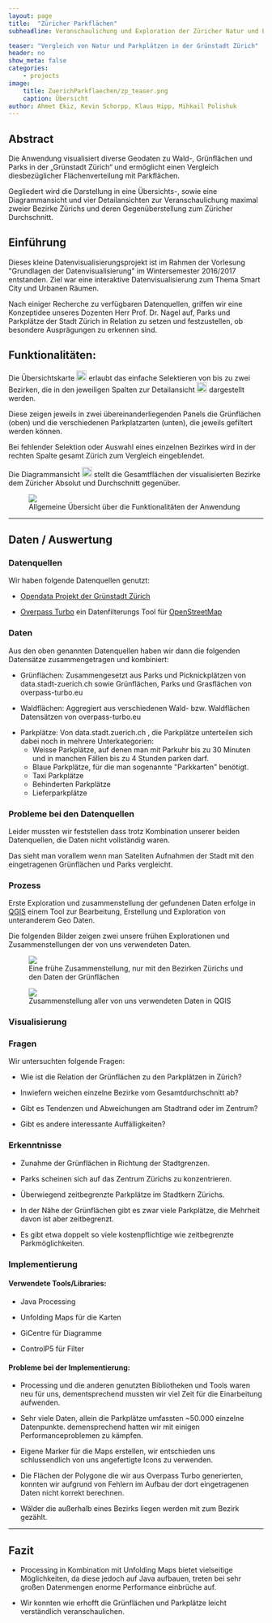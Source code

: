 ```yaml
---
layout: page
title:  "Züricher Parkflächen"
subheadline: Veranschaulichung und Exploration der Züricher Natur und Parkplätze 

teaser: "Vergleich von Natur und Parkplätzen in der Grünstadt Zürich"
header: no
show_meta: false
categories:
    - projects
image:
    title: ZuerichParkflaechen/zp_teaser.png
    caption: Übersicht 
author: Ahmet Ekiz, Kevin Schorpp, Klaus Hipp, Mihkail Polishuk
---
```


## Abstract
Die Anwendung visualisiert diverse Geodaten zu Wald-, Grünflächen und Parks in der „Grünstadt Zürich“ und ermöglicht einen Vergleich diesbezüglicher Flächenverteilung mit Parkflächen.


Gegliedert wird die Darstellung in eine Übersichts-, sowie eine Diagrammansicht und vier Detailansichten zur Veranschaulichung maximal zweier Bezirke Zürichs und deren Gegenüberstellung zum Züricher Durchschnitt.


## Einführung
<!--- Einführung: Was ist die Motivation hinter Ihrem Projekt?
- Konzept: Was ist die Grundidee, Hauptfrage, wichtigste Hypothese?-->

Dieses kleine Datenvisualisierungsprojekt ist im Rahmen der Vorlesung "Grundlagen der Datenvisualisierung" im Wintersemester 2016/2017 entstanden. Ziel war eine interaktive Datenvisualisierung zum Thema Smart City und Urbanen Räumen.


Nach einiger Recherche zu verfügbaren Datenquellen, griffen wir eine Konzeptidee unseres Dozenten Herr Prof. Dr. Nagel auf, Parks und Parkplätze der Stadt Zürich in Relation zu setzen und festzustellen, ob besondere Ausprägungen zu erkennen sind.


## Funktionalitäten:
Die Übersichtskarte <img src="{{ site.urlimg }}/ZuerichParkflaechen/zp_A.png" alt="(A)" style="width: 20px; height: 20px;" /> erlaubt das einfache Selektieren von bis zu zwei Bezirken, die in den jeweiligen Spalten zur Detailansicht <img src="{{ site.urlimg }}/ZuerichParkflaechen/zp_B.png" alt="(B)" style="width: 20px; height: 20px;" /> dargestellt werden.


Diese zeigen jeweils in zwei übereinanderliegenden Panels die Grünflächen (oben) und die verschiedenen Parkplatzarten (unten), die jeweils gefiltert werden können.


Bei fehlender Selektion oder Auswahl eines einzelnen Bezirkes wird in der rechten Spalte gesamt Zürich zum Vergleich eingeblendet.


Die Diagrammansicht <img src="{{ site.urlimg }}/ZuerichParkflaechen/zp_C.png" alt="(C)" style="width: 20px; height: 20px;" /> stellt die Gesamtflächen der visualisierten Bezirke dem Züricher Absolut und Durchschnitt gegenüber.


<figure>
  <img src="{{ site.urlimg }}/ZuerichParkflaechen/zp_functions_image.png" />
  <figcaption >Allgemeine Übersicht über die Funktionalitäten der Anwendung</figcaption>
</figure>

- - - 

## Daten / Auswertung

### Datenquellen
Wir haben folgende Datenquellen genutzt:

- [Opendata Projekt der Grünstadt Zürich](https://data.stadt-zuerich.ch/)

- [Overpass Turbo](https://overpass-turbo.eu/) ein Datenfilterungs Tool für [OpenStreetMap](http://openstreetmap.org/)

### Daten
Aus den oben genannten Datenquellen haben wir dann die folgenden Datensätze zusammengetragen und kombiniert:

- Grünflächen: Zusammengesetzt aus Parks und Picknickplätzen von data.stadt-zuerich.ch sowie Grünflächen, Parks und Grasflächen von overpass-turbo.eu

- Waldflächen: Aggregiert aus verschiedenen Wald- bzw. Waldflächen Datensätzen von overpass-turbo.eu

* Parkplätze: Von data.stadt.zuerich.ch , die Parkplätze unterteilen sich dabei noch in mehrere Unterkategorien:
    * Weisse Parkplätze, auf denen man mit Parkuhr bis zu 30 Minuten und in manchen Fällen bis zu 4 Stunden parken darf.
    * Blaue Parkplätze, für die man sogenannte "Parkkarten" benötigt.
    * Taxi Parkplätze
    * Behinderten Parkplätze
    * Lieferparkplätze
        
        
### Probleme bei den Datenquellen
Leider mussten wir feststellen dass trotz Kombination unserer beiden Datenquellen, die Daten nicht vollständig waren.


Das sieht man vorallem wenn man Sateliten Aufnahmen der Stadt mit den eingetragenen Grünflächen und Parks vergleicht.

### Prozess
<!--Sinnvolle Auswahl relevanter Experimente.-->

Erste Exploration und zusammenstellung der gefundenen Daten erfolge in [QGIS](http://qgis.org/de/site/) einem Tool zur Bearbeitung, Erstellung und Exploration von unteranderem Geo Daten.

Die folgenden Bilder zeigen zwei unsere frühen Explorationen und Zusammenstellungen der von uns verwendeten Daten.

<figure>
  <img src="{{ site.urlimg }}/ZuerichParkflaechen/QGIS_Bezirke_GruenUndWaldflaechen.JPG" />
  <figcaption >Eine frühe Zusammenstellung, nur mit den Bezirken Zürichs und den Daten der Grünflächen</figcaption>
</figure>

<figure>
  <img src="{{ site.urlimg }}/ZuerichParkflaechen/QGIS_View.JPG" />
  <figcaption >Zusammenstellung aller von uns verwendeten Daten in QGIS</figcaption>
</figure>

<!--## Prototyp / Ergebnisse
Hier sind einige unserer Prototypen und Entwicklungsschritte zu sehen: -->

### Visualisierung
<!--Ergebnisse, Design, Prototyp. Darstellungen echter oder ausgewählter Daten.-->

### Fragen
Wir untersuchten folgende Fragen:

- Wie ist die Relation der Grünflächen zu den Parkplätzen in Zürich?

- Inwiefern weichen einzelne Bezirke vom Gesamtdurchschnitt ab?

- Gibt es Tendenzen und Abweichungen am Stadtrand oder im Zentrum?

- Gibt es andere interessante Auffälligkeiten?

### Erkenntnisse
<!--Was haben Sie herausgefunden? Können Sie ein/zwei Aussagen oder Stories hervorheben?-->

- Zunahme der Grünflächen in Richtung der Stadtgrenzen.

- Parks scheinen sich auf das Zentrum Zürichs zu konzentrieren.

- Überwiegend zeitbegrenzte Parkplätze im Stadtkern Zürichs.

- In der Nähe der Grünflächen gibt es zwar viele Parkplätze, die Mehrheit davon ist aber zeitbegrenzt.

- Es gibt etwa doppelt so viele kostenpflichtige wie zeitbegrenzte Parkmöglichkeiten.


### Implementierung

#### Verwendete Tools/Libraries:

- Java Processing

- Unfolding Maps für die Karten

- GiCentre für Diagramme

- ControlP5 für Filter

<!--Wie haben Sie die Visualisierung umgesetzt? Welche Tools haben Sie für welche Schritte eingesetzt?-->


#### Probleme bei der Implementierung:

- Processing und die anderen genutzten Bibliotheken und Tools waren neu für uns, dementsprechend mussten wir viel Zeit für die Einarbeitung aufwenden.


- Sehr viele Daten, allein die Parkplätze umfassten ~50.000 einzelne Datenpunkte.
demensprechend hatten wir mit einigen Performanceproblemen zu kämpfen.


- Eigene Marker für die Maps erstellen, wir entschieden uns schlussendlich von uns angefertigte Icons zu verwenden.


- Die Flächen der Polygone die wir aus Overpass Turbo generierten, konnten wir aufgrund von Fehlern im Aufbau der dort eingetragenen Daten nicht korrekt berechnen.


- Wälder die außerhalb eines Bezirks liegen werden mit zum Bezirk gezählt.


<!--```javascript
function setup() {
  Data data = loadData();
  doSomeVisualization(data);
}
```-->

- - - 

## Fazit
<!--- Reflektion: Haben Sie erreicht, was sie wollten? Ist Ihr Ergebnis hilfreich?
- Ausblick: Welche weiteren Ideen haben Sie? Was könnten interessante
nächste Schritte sein?-->

- Processing in Kombination mit Unfolding Maps bietet vielseitige Möglichkeiten, da diese jedoch auf Java aufbauen, treten bei sehr großen Datenmengen enorme Performance einbrüche auf. 


- Wir konnten wie erhofft die Grünflächen und Parkplätze leicht verständlich veranschaulichen.
